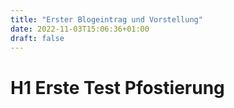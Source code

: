```yaml
---
title: "Erster Blogeintrag und Vorstellung"
date: 2022-11-03T15:06:36+01:00
draft: false
---
```


# H1 Erste Test Pfostierung
